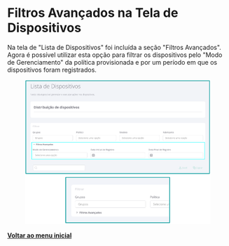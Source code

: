 # Filtros Avançados na Tela de Dispositivos

Na tela de "Lista de Dispositivos" foi incluída a seção "Filtros Avançados". Agora é possível utilizar esta opção para filtrar os dispositivos pelo "Modo de Gerenciamento" da política provisionada e por um período em que os dispositivos foram registrados.

<figure><img src="../../../.gitbook/assets/image (90).png" alt=""><figcaption></figcaption></figure>

[**Voltar ao menu inicial** ](./)
